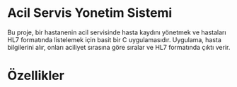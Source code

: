 # Acil Servis Yonetim Sistemi
Bu proje, bir hastanenin acil servisinde hasta kaydını yönetmek ve hastaları HL7 formatında listelemek için basit bir C uygulamasıdır. Uygulama, hasta bilgilerini alır, onları aciliyet sırasına göre sıralar ve HL7 formatında çıktı verir.

# Özellikler
